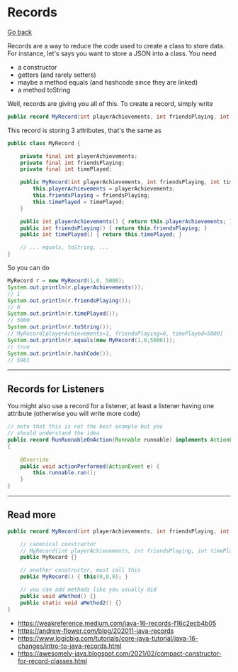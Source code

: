 # Records

[Go back](../../index.md#expert)

Records are a way to reduce the code used to create a class to store data. For instance, let's says you want to store a JSON into a class. You need 

* a constructor
* getters (and rarely setters)
* maybe a method equals (and hashcode since they are linked)
* a method toString

Well, records are giving you all of this. To create a record, simply write

```java
public record MyRecord(int playerAchievements, int friendsPlaying, int timePlayed) {}
```

This record is storing 3 attributes, that's the same as

```java
public class MyRecord {

    private final int playerAchievements;
    private final int friendsPlaying;
    private final int timePlayed;

    public MyRecord(int playerAchievements, int friendsPlaying, int timePlayed) {
        this.playerAchievements = playerAchievements;
        this.friendsPlaying = friendsPlaying;
        this.timePlayed = timePlayed;
    }

    public int playerAchievements() { return this.playerAchievements; }
    public int friendsPlaying() { return this.friendsPlaying; }
    public int timePlayed() { return this.timePlayed; }

    // ... equals, toString, ...
}
```

So you can do 

```java
MyRecord r = new MyRecord(1,0, 5000);
System.out.println(r.playerAchievements());
// 1
System.out.println(r.friendsPlaying());
// 0
System.out.println(r.timePlayed());
// 5000
System.out.println(r.toString());
// MyRecord[playerAchievements=1, friendsPlaying=0, timePlayed=5000]
System.out.println(r.equals(new MyRecord(1,0,5000)));
// true
System.out.println(r.hashCode());
// 5961
```

<hr class="sr">

## Records for Listeners

You might also use a record for a listener, at least a listener having one attribute (otherwise you will write more code)

```java
// note that this is not the best example but you
// should understand the idea
public record RunRunnableOnAction(Runnable runnable) implements ActionListener
{
    
    @Override
    public void actionPerformed(ActionEvent e) {
        this.runnable.run();
    }
}
```

<hr class="sl">

## Read more

```java
public record MyRecord(int playerAchievements, int friendsPlaying, int timePlayed) {

    // canonical constructor
    // MyRecord(int playerAchievements, int friendsPlaying, int timePlayed)
    public MyRecord {}

    // another constructor, must call this
    public MyRecord() { this(0,0,0); }

    // you can add methods like you usually did
    public void aMethod() {}
    public static void aMethod2() {}
}
```

* <https://weakreference.medium.com/java-16-records-f16c2ecb4b05>
* <https://andrew-flower.com/blog/202011-java-records>
* <https://www.logicbig.com/tutorials/core-java-tutorial/java-16-changes/intro-to-java-records.html>
* <https://awesomely-java.blogspot.com/2021/02/compact-constructor-for-record-classes.html>